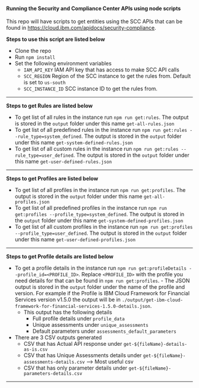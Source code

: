 
#### Running the Security and Compliance Center APIs using node scripts

This repo will have scripts to get entities using the SCC APIs that can be found in <https://cloud.ibm.com/apidocs/security-compliance>.

**Steps to use this script are listed below**

- Clone the repo
- Run `npm install`
- Set the following environment variables
  - `IAM_API_KEY` IAM API key that has access to make SCC API calls
  - `SCC_REGION` Region of the SCC instance to get the rules from. Default is set to `us-south`
  - `SCC_INSTANCE_ID` SCC instance ID to get the rules from.

---
**Steps to get Rules are listed below**

- To get list of all rules in the instance run `npm run get:rules`. The output is stored in the `output` folder under this name `get-all-rules.json`
- To get list of all predefined rules in the instance run `npm run get:rules --rule_type=system_defined`.  The output is stored in the `output` folder under this name `get-system-defined-rules.json`
- To get list of all custom rules in the instance run `npm run get:rules --rule_type=user_defined`.  The output is stored in the `output` folder under this name `get-user-defined-rules.json`

---
**Steps to get Profiles are listed below**

- To get list of all profiles in the instance run `npm run get:profiles`. The output is stored in the `output` folder under this name `get-all-profiles.json`
- To get list of all predefined profiles in the instance run `npm run get:profiles --profile_type=system_defined`.  The output is stored in the `output` folder under this name `get-system-defined-profiles.json`
- To get list of all custom profiles in the instance run `npm run get:profiles --profile_type=user_defined`.  The output is stored in the `output` folder under this name `get-user-defined-profiles.json`

---

**Steps to get Profile details are listed below**

- To get a profile details in the instance run `npm run get:profileDetails --profile_id=<PROFILE_ID>`. Replace `<PROFILE_ID>` with the profile you need details for that can be found in `npm run get:profiles`. - The JSON output is stored in the `output` folder under the name of the profile and version. For example if the Profile is IBM Cloud Framework for Financial Services version v1.5.0 the output will be in `./output/get-ibm-cloud-framework-for-financial-services-1.5.0-details.json`.
  - This output has the following details
    - Full profile details under `profile_data`
    - Unique assessments under `unique_assessments`
    - Default parameters under `assessments_default_parameters`
- There are 3 CSV outputs generated
  - CSV that has Actual API response under `get-${fileName}-details-as-is.csv`
  - CSV that has Unique Assessments details under `get-${fileName}-assessments-details.csv` --> Most useful csv
  - CSV that has only parameter details under `get-${fileName}-parameters-details.csv`

---
